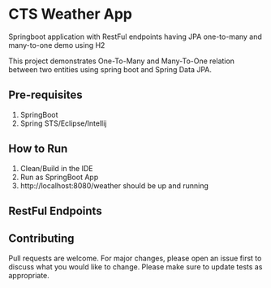 # CTS Weather App
Springboot application with RestFul endpoints having JPA one-to-many and many-to-one demo using H2

This project demonstrates One-To-Many and Many-To-One relation between two entities using spring boot and Spring Data JPA.

## Pre-requisites
1. SpringBoot
2. Spring STS/Eclipse/Intellij

## How to Run
1. Clean/Build in the IDE
2. Run as SpringBoot App
3. http://localhost:8080/weather should be up and running

## RestFul Endpoints

## Contributing
Pull requests are welcome. 
For major changes, please open an issue first to discuss what you would like to change.
Please make sure to update tests as appropriate.
